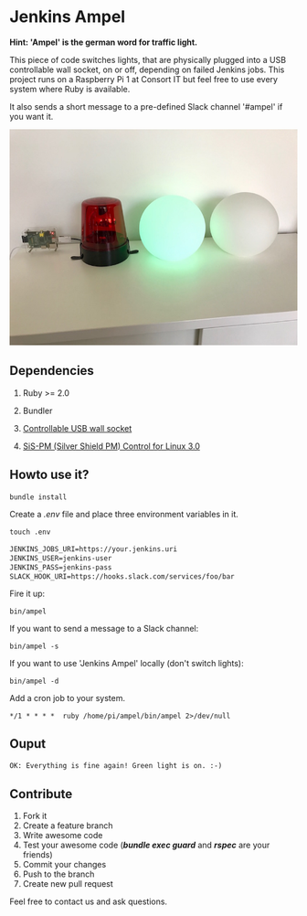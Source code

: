 # Jenkins Ampel

**Hint: 'Ampel' is the german word for traffic light.**

This piece of code switches lights, that are physically plugged into a USB controllable wall socket, on or off, depending on failed Jenkins jobs. This project runs on a Raspberry Pi 1 at Consort IT but feel free to use every system where Ruby is available.

It also sends a short message to a pre-defined Slack channel '#ampel' if you want it.

![Screenshot](jenkins-light.jpg)

## Dependencies

1. Ruby >= 2.0

2. Bundler

3. [Controllable USB wall socket](https://www.amazon.de/gp/product/B00BAQZJ4K/ref=oh_aui_detailpage_o06_s01?ie=UTF8&psc=1)

4. [SiS-PM  (Silver Shield PM) Control for Linux 3.0](http://sispmctl.sourceforge.net/)

## Howto use it?

```
bundle install
```

Create a *.env* file and place three environment variables in it.

```
touch .env
```

```
JENKINS_JOBS_URI=https://your.jenkins.uri
JENKINS_USER=jenkins-user
JENKINS_PASS=jenkins-pass
SLACK_HOOK_URI=https://hooks.slack.com/services/foo/bar
```

Fire it up:

```
bin/ampel
```

If you want to send a message to a Slack channel:

```
bin/ampel -s
```

If you want to use 'Jenkins Ampel' locally (don't switch lights):

```
bin/ampel -d
```

Add a cron job to your system.

```
*/1 * * * *  ruby /home/pi/ampel/bin/ampel 2>/dev/null
```

## Ouput

```
OK: Everything is fine again! Green light is on. :-)
```

## Contribute

1. Fork it
2. Create a feature branch
3. Write awesome code
4. Test your awesome code (***bundle exec guard*** and ***rspec*** are your friends)
5. Commit your changes
6. Push to the branch
7. Create new pull request

Feel free to contact us and ask questions.

